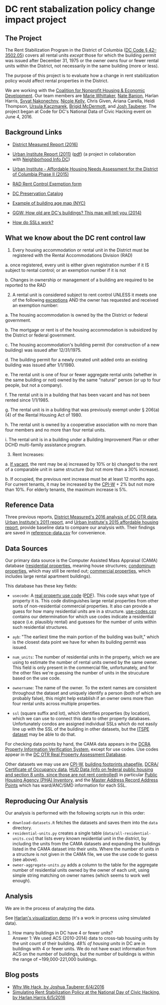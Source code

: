 DC rent stabalization policy change impact project
==================================================

The Project
-----------

The Rent Stabilization Program in the District of Columbia ([DC Code § 42–3502.05](http://dccode.org/simple/sections/42-3502.05.html)) covers all rental units _except_ those for which the building permit was issued after December 31, 1975 or the owner owns four or fewer rental units within the District, not necessarily in the same building (more or less).

The purpose of this project is to evaluate how a change in rent stabilization policy would affect rental properties in the District.

We are working with the [Coalition for Nonprofit Housing & Economic Development](https://www.cnhed.org/). Our team members are [Marie Whittaker](https://github.com/mseew), [Nate Banion](https://github.com/nbanion), Harlan Harris, [Svyat Nakonechny](https://github.com/snakonechny), [Nicole Kelly](https://github.com/nikelly1326), Chris Given, Ariana Carella, Heidi Thompson, [Ursula Kaczmarek](https://github.com/ursulakaczmarek), [Brigid McDermott](https://github.com/br-mcdermott), and [Josh Tauberer](https://github.com/joshdata). The project began at Code for DC's National Data of Civic Hacking event on June 4, 2016.

Background Links
----------------

* [District Measured Report (2016)](https://districtmeasured.com/2016/03/23/how-can-the-rent-be-so-high-in-dc-when-almost-two-thirds-of-all-rental-units-in-the-district-are-subject-torent-control-a-small-number-of-spoiler-units-with-high-turnover-may-be-the-reason/)

* [Urban Institute Report (2011)](http://www.urban.org/research/publication/rent-control-report-district-columbia/view/full_report) ([pdf](http://www.urban.org/sites/default/files/alfresco/publication-pdfs/412347-A-Rent-Control-Report-for-the-District-of-Columbia.PDF)) (a project in collaboration with [Neighborhood Info DC](http://www.neighborhoodinfodc.org/index.html))

* [Urban Institute - Affordable Housing Needs Assessment for the District of Columbia Phase II (2015)](http://www.urban.org/sites/default/files/alfresco/publication-pdfs/2000214-Affordable-Housing-Needs-Assessment-for-the-District-of-Columbia.pdf)

* [RAD Rent Control Exemption form](http://dhcd.dc.gov/sites/default/files/dc/sites/dhcd/publication/attachments/Form%201%20-%20RAD%20Registration%20Claim%20of%20Exemption%20Form%202--RY%20Final_0.pdf)

* [DC Preservation Catalog](http://www.neighborhoodinfodc.org/dcpreservationcatalog/)

* [Example of building age map (NYC)](http://io.morphocode.com/urban-layers/)

* [GGW: How old are DC's buildings? This map will tell you (2014)](http://greatergreaterwashington.org/post/23143/how-old-are-dcs-buildings-this-map-will-tell-you/)

* [How do SSLs work?](http://dcaddresscoordinates.blogspot.com/2009/08/square-suffix-lot-ssl.html)

What we know about the DC rent control law
------------------------------------------

1. Every housing accommodation or rental unit in the District must be registered with the Rental Accommodations Division (RAD)

  a. once registered, every unit is either given registration number if it IS subject to rental control; or an exemption number if it is not

  b. Changes in ownership or management of a building are required to be reported to the RAD 

2. A rental unit is considered subject to rent control UNLESS it meets one of the following [exceptions](http://dccode.org/simple/sections/42-3502.05.html) AND the owner has requested and received an exemption number:

  a. The housing accommodation is owned by the the District or federal government.

  b. The mortgage or rent is of the housing accommodation is subsidized by the District or federal government.

  c. The housing accommodation's building permit (for construction of a new building) was issued after 12/31/1975.

  d. The building permit for a newly created unit added onto an existing building was issued after 1/1/1980.

  e. The rental unit is one of four or fewer aggregate rental units (whether in the same building or not) owned by the same "natural" person (or up to four people, but not a company).

  f. The rental unit is in a building that has been vacant and has not been rented since 1/1/1985.

  g. The rental unit is in a building that was previously exempt under § 206(a)(4) of the Rental Housing Act of 1980.

  h. The rental unit is owned by a cooperative association with no more than four members and no more than four rental units.

  i. The rental unit is in a building under a Building Improvement Plan or other DCHD multi-family assistance program.

3. Rent Increases:

  a. [If vacant](http://dccode.org/simple/sections/42-3502.13.html), the rent may be a) increased by 10% or b) changed to the rent of a comparable unit in same structure (but not more than a 30% increase).

  b. If occupied, the previous rent increase must be at least 12 months ago. For current tenants, it may be increased by the [CPI-W](http://www.bls.gov/regions/mid-atlantic/news-release/consumerpriceindex_washingtondc.htm) + 2% but not more than 10%. For elderly tenants, the maximum increase is 5%.

Reference Data
--------------

Three previous reports, [District Measured's 2016 analysis of DC OTR data](https://districtmeasured.com/2016/03/23/how-can-the-rent-be-so-high-in-dc-when-almost-two-thirds-of-all-rental-units-in-the-district-are-subject-torent-control-a-small-number-of-spoiler-units-with-high-turnover-may-be-the-reason/), [Urban Institute's 2011 report](http://www.urban.org/research/publication/rent-control-report-district-columbia/view/full_report), and [Urban Institute's 2015 affordable housing report](http://www.urban.org/sites/default/files/alfresco/publication-pdfs/2000214-Affordable-Housing-Needs-Assessment-for-the-District-of-Columbia.pdf), provide baseline data to compare our analysis with. Their findings are saved in [reference-data.csv](reference-data.csv) for convenience.

Data Sources
------------

Our primary data source is the Computer Assisted Mass Appraisal (CAMA) database ([residential properties](http://opendata.dc.gov/datasets/c5fb3fbe4c694a59a6eef7bf5f8bc49a_25), meaning house structures; [condominum properties](http://opendata.dc.gov/datasets/d6c70978daa8461992658b69dccb3dbf_24), which may still be rented out; [commercial properties](http://opendata.dc.gov/datasets/e53572ef8f124631b965709da8200167_23), which includes large rental apartment buildings).

This database has these key fields:

* `usecode`: A [real property use code](http://opendata.dc.gov/datasets/9d8e09cb7403445ca8b4354cac6ae776_54) ([PDF](http://otr.cfo.dc.gov/sites/default/files/dc/sites/otr/publication/attachments/Use%20codes.pdf)). This code says what type of property it is. This code distinguishes large rental properties from other sorts of non-residential commercial properties. It also can provide a guess for how many residential units are in a structure. [use-codes.csv](use-codes.csv) contains our determination for which use codes indicate a residential space (i.e. plausibly rental) and guesses for the number of units within such residential structures.

* `ayb`: "The earliest time the main portion of the building was built," which is the closest data point we have for when its building permit was issued.

* `num_units`: The number of residential units in the property, which we are using to estimate the number of rental units owned by the same owner. This field is only present in the commercial file, unfortunately, and for the other files we're guessing the number of units in the strucuture based on the use code.

* `ownername`: The name of the owner. To the extent names are consistent throughout the dataset and uniquely identify a person (both of which are probably false), this might help establish if an owner owns more than four rental units across multiple properties.

* `ssl` (square suffix and lot), which identifies properties (by location), which we can use to connect this data to other property databases. Unfortunately condos are assigned individual SSLs which do not easily line up with the SSL of the building in other datasets, but the [ITSPE dataset](http://opendata.dc.gov/datasets/014f4b4f94ea461498bfeba877d92319_56?uiTab=table) may be able to do that.

For checking data points by hand, the CAMA data appears in the [DCRA Property Information Verification System](http://pivs.dcra.dc.gov/PIVS/Search.aspx), except for use codes. Use codes appear in the [DC OTR Real Property Assessment Database](https://www.taxpayerservicecenter.com/RP_Search.jsp?search_type=Assessment).

Other datasets we may use are [CPI-W](http://download.bls.gov/pub/time.series/cw/), [building footprints shapefile](http://opendata.dc.gov/datasets/a657b34942564aa8b06f293cb0934cbd_1), [DCRA/ Certificate of Occupancy data](https://www.dropbox.com/sh/qic9irkt8eyxbv8/AACQIK6RLlfYPhCySUqNwJRMa?dl=0), [HUD Data (info on federal public housing and section 8 units, since those are not rent controlled)](http://data.hud.gov/data_sets.html) in particular [Public Housing Agency (PHA) Inventory](http://www.hud.gov/offices/pih/programs/hcv/ogddata/lowrent-s8-units.zip), and the [Master Address Record Address Points](http://opendata.dc.gov/datasets/aa514416aaf74fdc94748f1e56e7cc8a_0) which has ward/ANC/SMD information for each SSL.

Reproducing Our Analysis
------------------------

Our analysis is performed with the following scripts run in this order:

* `download-datasets.R` fetches the datasets and saves them into the `data` directory.
* `residential-units.py` creates a single table (`data/all-residential-units.csv`) that lists every known residential unit in the district, by including the units from the CAMA datasets and expanding the buildings listed in the CAMA dataset into their units. Where the number of units in a structure is not given in the CAMA file, we use the use code to guess (see above).
* `owner-aggregate-units.py` adds a column to the table for the aggregate number of residential units owned by the owner of each unit, using simple string matching on owner names (which seems to work well enough).

Analysis
--------

We are in the process of analyzing the data.

See [Harlan's visualization demo](https://harlanh.shinyapps.io/rent-stabilization-policy-viz/) (it's a work in process using simulated data).

1. How many buildings in DC have 4 or fewer units?  
  Answer 1: We used ACS (2010-2014) data to cross-tab housing units by the unit count of their building. *48% of housing units* in DC are in buildings with 4 or fewer units. We do not have exact information from ACS on the number of buildings, but the number of buildings is within the range of ~199,000-221,000 buildings.

Blog posts
----------

* [Why We Hack, by Joshua Tauberer 6/4/2016](https://medium.com/@joshuatauberer/why-we-hack-db430cb1aee0)
* [Simulating Rent Stabilization Policy at the National Day of Civic Hacking, by Harlan Harris 6/5/2016](https://medium.com/@HarlanH/simulating-rent-stabilization-policy-at-the-national-day-of-civic-hacking-4f44b808387c#.sin5uywyb)
